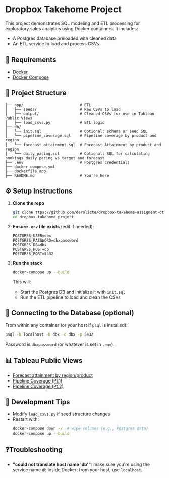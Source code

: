 # Dropbox Takehome Project

This project demonstrates SQL modeling and ETL processing for exploratory sales analytics using Docker containers. It includes:
- A Postgres database preloaded with cleaned data
- An ETL service to load and process CSVs


## 🧰 Requirements
- [Docker](https://docs.docker.com/get-docker/)
- [Docker Compose](https://docs.docker.com/compose/install/)

## 📁 Project Structure
```
├── app/                         # ETL
│   ├── seeds/                   # Raw CSVs to load
│   ├── output/                  # Cleaned CSVs for use in Tableau Public Views
│   ├── load_csvs.py             # ETL logic
├── db/
│   └── init.sql                 # Optional: schema or seed SQL
│   └── pipeline_coverage.sql    # Pipeline coverage by product and region
│   └── forecast_attainment.sql  # Forecast Attainment by product and region
│   └── daily_pacing.sql         # Optional: SQL for calculating bookings daily pacing vs target and forecast
├── .env                         # Postgres credentials
├── docker-compose.yml
├── dockerfile.app
├── README.md                    # You're here
```

## ⚙️ Setup Instructions

1. **Clone the repo**
   ```bash
   git clone ttps://github.com/derolicte/dropbox-takehome-assigment-dtobin.git
   cd dropbox_takehome_project
   ```

2. **Ensure `.env` file exists** (edit if needed):
   ```
   POSTGRES_USER=dbx
   POSTGRES_PASSWORD=dbxpassword
   POSTGRES_DB=dbx
   POSTGRES_HOST=db
   POSTGRES_PORT=5432
   ```

3. **Run the stack**
   ```bash
   docker-compose up --build
   ```

   This will:
   - Start the Postgres DB and initialize it with `init.sql`
   - Run the ETL pipeline to load and clean the CSVs

## 🐘 Connecting to the Database (optional)
From within any container (or your host if `psql` is installed):
```bash
psql -h localhost -U dbx -d dbx -p 5432
```

Password is `dbxpassword` (or whatever is set in `.env`).

## 📊 Tableau Public Views
- [Forecast attainment by region/product](https://public.tableau.com/app/profile/derek.tobin5334/viz/1_ForecastAttainment/1_ForecastAttainment)
- [Pipeline Coverage (Pt.1)](https://public.tableau.com/app/profile/derek.tobin5334/viz/2_PipelineCoveragePt_1/2_PipelineCoveragePt_1)
- [Pipeline Coverage (Pt.2)](https://public.tableau.com/app/profile/derek.tobin5334/viz/3_PipelineCoveragePt_2/3_PipelineCoveragePt_2)


## 🧪 Development Tips
- Modify `load_csvs.py` if seed structure changes
- Restart with:
  ```bash
  docker-compose down -v  # wipe volumes (e.g., Postgres data)
  docker-compose up --build
  ```

## ❓Troubleshooting

- **"could not translate host name 'db'"**: make sure you're using the service name `db` inside Docker; from your host, use `localhost`.
